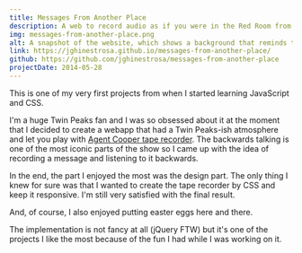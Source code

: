 ```yaml
---
title: Messages From Another Place
description: A web to record audio as if you were in the Red Room from Twin Peaks
img: messages-from-another-place.png
alt: A snapshot of the website, which shows a background that reminds to the Red Room from Twin Peaks and a tape recorder in the center of the viewport
link: https://jghinestrosa.github.io/messages-from-another-place/
github: https://github.com/jghinestrosa/messages-from-another-place
projectDate: 2014-05-28
---
```


This is one of my very first projects from when I started learning JavaScript and CSS.

I'm a huge Twin Peaks fan and I was so obsessed about it at the moment that I decided to create a webapp that had a Twin Peaks-ish atmosphere and let you play with [Agent Cooper tape recorder](https://www.youtube.com/watch?v=w-h9HeIThQk). The backwards talking is one of the most iconic parts of the show so I came up with the idea of recording a message and listening to it backwards.

In the end, the part I enjoyed the most was the design part. The only thing I knew for sure was that I wanted to create the tape recorder by CSS and keep it responsive. I'm still very satisfied with the final result.

And, of course, I also enjoyed putting easter eggs here and there.

The implementation is not fancy at all (jQuery FTW) but it's one of the projects I like the most because of the fun I had while I was working on it.
